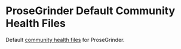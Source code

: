 # ProseGrinder Default Community Health Files

Default
[community health files](https://help.github.com/en/github/building-a-strong-community/creating-a-default-community-health-file-for-your-organization)
for ProseGrinder.

